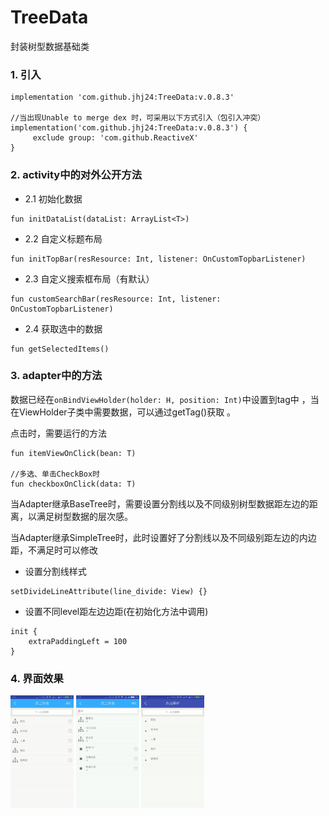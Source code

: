# TreeData

封装树型数据基础类


### 1. 引入
```
implementation 'com.github.jhj24:TreeData:v.0.8.3'

//当出现Unable to merge dex 时，可采用以下方式引入（包引入冲突）
implementation('com.github.jhj24:TreeData:v.0.8.3') {
     exclude group: 'com.github.ReactiveX'
}

```
### 2. activity中的对外公开方法

- 2.1 初始化数据
```
fun initDataList(dataList: ArrayList<T>)
```

- 2.2 自定义标题布局
```
fun initTopBar(resResource: Int, listener: OnCustomTopbarListener)
```
- 2.3 自定义搜索框布局（有默认）
```
fun customSearchBar(resResource: Int, listener: OnCustomTopbarListener)
```
- 2.4 获取选中的数据
```
fun getSelectedItems()
```

### 3. adapter中的方法

数据已经在`onBindViewHolder(holder: H, position: Int)`中设置到tag中 ，当在ViewHolder子类中需要数据，可以通过getTag()获取 。

点击时，需要运行的方法
```
fun itemViewOnClick(bean: T)

//多选、单击CheckBox时
fun checkboxOnClick(data: T)
```

当Adapter继承BaseTree时，需要设置分割线以及不同级别树型数据距左边的距离，以满足树型数据的层次感。

当Adapter继承SimpleTree时，此时设置好了分割线以及不同级别距左边的内边距，不满足时可以修改

- 设置分割线样式
```
setDivideLineAttribute(line_divide: View) {}
```
- 设置不同level距左边边距(在初始化方法中调用)
```
init {
    extraPaddingLeft = 100
}
```
### 4. 界面效果
<img src="https://github.com/jhj24/TreeData/blob/master/app/screenshot/multi_selected.gif" width="20%" height="20%" alt=""/>
<img src="https://github.com/jhj24/TreeData/blob/master/app/screenshot/single_selected.gif" width="20%" height="20%" alt=""/>
<img src="https://github.com/jhj24/TreeData/blob/master/app/screenshot/single_clicked.gif" width="20%" height="20%" alt=""/>






